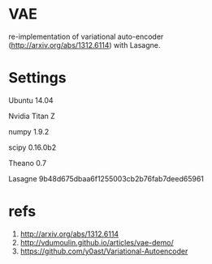 # VAE
re-implementation of variational auto-encoder (http://arxiv.org/abs/1312.6114) with Lasagne.

# Settings
Ubuntu 14.04

Nvidia Titan Z

numpy 1.9.2

scipy 0.16.0b2

Theano 0.7 

Lasagne 9b48d675dbaa6f1255003cb2b76fab7deed65961

# refs
1. http://arxiv.org/abs/1312.6114
2. http://vdumoulin.github.io/articles/vae-demo/
3. https://github.com/y0ast/Variational-Autoencoder
